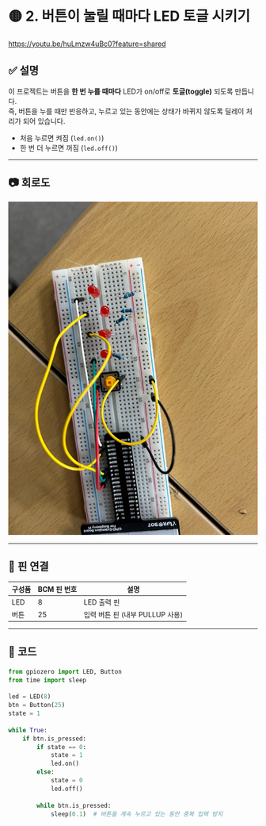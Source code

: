 # 🟡 2. 버튼이 눌릴 때마다 LED 토글 시키기
https://youtu.be/huLmzw4uBc0?feature=shared

## ✅ 설명  
이 프로젝트는 버튼을 **한 번 누를 때마다** LED가 on/off로 **토글(toggle)** 되도록 만듭니다.  
즉, 버튼을 누를 때만 반응하고, 누르고 있는 동안에는 상태가 바뀌지 않도록 딜레이 처리가 되어 있습니다.

- 처음 누르면 켜짐 (`led.on()`)
- 한 번 더 누르면 꺼짐 (`led.off()`)

---

## 📷 회로도  
![alt text](4bit.jpg)

---

## 🔌 핀 연결

| 구성품 | BCM 핀 번호 | 설명        |
|--------|-------------|-------------|
| LED    | 8           | LED 출력 핀 |
| 버튼   | 25          | 입력 버튼 핀 (내부 PULLUP 사용) |

---

## 🧠 코드

```python
from gpiozero import LED, Button
from time import sleep

led = LED(8)
btn = Button(25)
state = 1

while True:
    if btn.is_pressed:
        if state == 0:
            state = 1
            led.on()
        else:
            state = 0
            led.off()

        while btn.is_pressed:
            sleep(0.1)  # 버튼을 계속 누르고 있는 동안 중복 입력 방지
